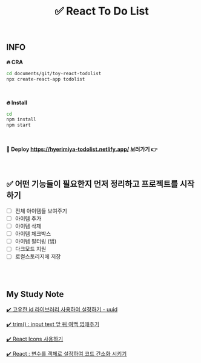# <div align="center">✅ React To Do List</div>

<br>

## INFO

**🔥 CRA**

```bash
cd documents/git/toy-react-todolist
npx create-react-app todolist
```

<br>

**🔥 Install**

```bash
cd
npm install
npm start
```

<br>

**🔗 Deploy https://hyerimiya-todolist.netlify.app/ 보러가기 👉**

<br>

## ✅ 어떤 기능들이 필요한지 먼저 정리하고 프로젝트를 시작하기

- [ ] 전체 아이템들 보여주기
- [ ] 아이템 추가
- [ ] 아이템 삭제
- [ ] 아이템 체크박스
- [ ] 아이템 필터링 (탭)
- [ ] 다크모드 지원
- [ ] 로컬스토리지에 저장

<br>
<br>

## My Study Note

[✔️ 고유한 id 라이브러리 사용하여 설정하기 - uuid](https://github.com/mireyhgnay/toy-react-todolist/blob/main/study-note/%EA%B3%A0%EC%9C%A0%ED%95%9C%20id%20%EB%9D%BC%EC%9D%B4%EB%B8%8C%EB%9F%AC%EB%A6%AC%20%EC%82%AC%EC%9A%A9%ED%95%98%EC%97%AC%20%EC%84%A4%EC%A0%95%ED%95%98%EA%B8%B0%20-%20uuid.md)

[✔️ trim() : input text 앞 뒤 여백 없애주기](<https://github.com/mireyhgnay/toy-react-todolist/blob/main/study-note/trim()%20:%20input%20text%20%EC%95%9E%20%EB%92%A4%20%EC%97%AC%EB%B0%B1%20%EC%97%86%EC%95%A0%EC%A3%BC%EA%B8%B0.md>)

[✔️ React Icons 사용하기](https://github.com/mireyhgnay/toy-react-todolist/blob/main/study-note/React%20Icons%20%EC%82%AC%EC%9A%A9%ED%95%98%EA%B8%B0.md)

[✔️ React : 변수를 객체로 설정하여 코드 간소화 시키기](https://github.com/mireyhgnay/toy-react-todolist/blob/main/study-note/%EB%B3%80%EC%88%98%EB%A5%BC%20%EA%B0%9D%EC%B2%B4%EB%A1%9C%20%EC%84%A4%EC%A0%95%ED%95%B4%EC%84%9C%20%EC%BD%94%EB%93%9C%20%EA%B0%84%EC%86%8C%ED%99%94%20%EC%8B%9C%ED%82%A4%EA%B8%B0.md)
